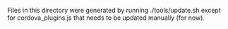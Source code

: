 Files in this directory were generated by running ./tools/update.sh except for cordova_plugins.js that needs to be updated manually (for now).
